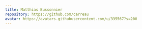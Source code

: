 ```yaml
---
title: Matthias Bussonnier
repository: https://github.com/carreau
avatar: https://avatars.githubusercontent.com/u/335567?s=200
---
```

